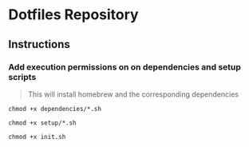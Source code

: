 # Dotfiles Repository

## Instructions

### Add execution permissions on on dependencies and setup scripts

> This will install homebrew and the corresponding dependencies

`chmod +x dependencies/*.sh`

`chmod +x setup/*.sh`

`chmod +x init.sh`
